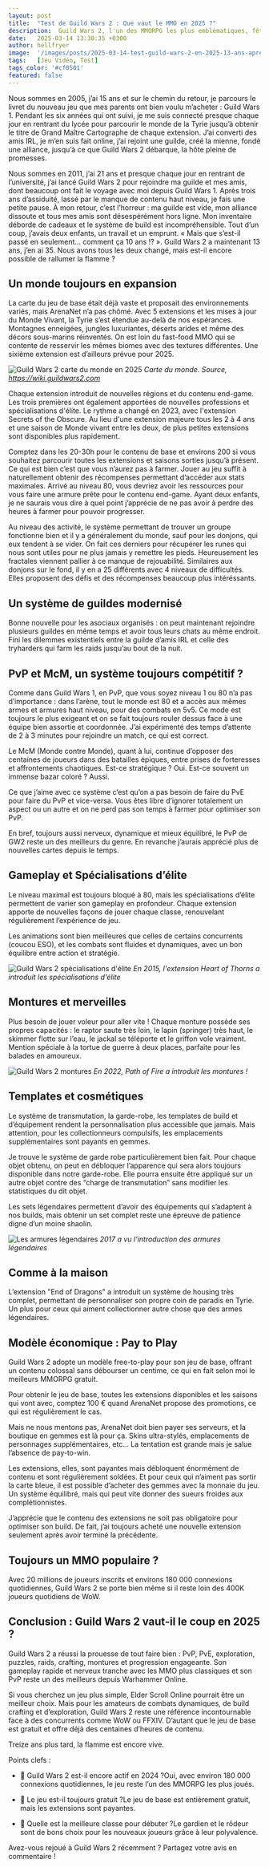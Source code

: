 ```yaml
---
layout: post
title:  "Test de Guild Wars 2 : Que vaut le MMO en 2025 ?"
description:  Guild Wars 2, l'un des MMORPG les plus emblématiques, fête ses 13 ans. Que vaut-il en 2024 ? Je vous donne mon un avis détaillé sur son évolution, son gameplay et son modèle économique.
date:   2025-03-14 13:30:35 +0300
author: hellfryer
image:  '/images/posts/2025-03-14-test-guild-wars-2-en-2025-13-ans-apres/cover.webp'
tags:   [Jeu Vidéo, Test]
tags_color: '#cf0501'
featured: false
---
```


Nous sommes en 2005, j’ai 15 ans et sur le chemin du retour, je parcours le livret du nouveau jeu que mes parents ont bien voulu m’acheter : Guild Wars 1. Pendant les six années qui ont suivi, je me suis connecté presque chaque jour en rentrant du lycée pour parcourir le monde de la Tyrie jusqu’à obtenir le titre de Grand Maître Cartographe de chaque extension. J’ai converti des amis IRL, je m’en suis fait online, j’ai rejoint une guilde, créé la mienne, fondé une alliance, jusqu’à ce que Guild Wars 2 débarque, la hôte pleine de promesses.

Nous sommes en 2011, j’ai 21 ans et presque chaque jour en rentrant de l’université, j’ai lancé Guild Wars 2 pour rejoindre ma guilde et mes amis, dont beaucoup ont fait le voyage avec moi depuis Guild Wars 1. Après trois ans d’assiduité, lassé par le manque de contenu haut niveau, je fais une petite pause. À mon retour, c’est l’horreur : ma guilde est vide, mon alliance dissoute et tous mes amis sont désespérément hors ligne. Mon inventaire déborde de cadeaux et le système de build est incompréhensible. Tout d’un coup, j’avais deux enfants, un travail et un emprunt. « Mais que s’est-il passé en seulement… comment ça 10 ans !? ». Guild Wars 2 a maintenant 13 ans, j’en ai 35. Nous avons tous les deux changé, mais est-il encore possible de rallumer la flamme ?

## Un monde toujours en expansion

La carte du jeu de base était déjà vaste et proposait des environnements variés, mais ArenaNet n’a pas chômé. Avec 5 extensions et les mises à jour du Monde Vivant, la Tyrie s’est étendue au-delà de nos espérances. Montagnes enneigées, jungles luxuriantes, déserts arides et même des décors sous-marins réinventés. On est loin du fast-food MMO qui se contente de resservir les mêmes biomes avec des textures différentes. Une sixième extension est d’ailleurs prévue pour 2025.

![Guild Wars 2 carte du monde en 2025]({{site.baseurl}}/images/posts/2025-03-14-test-guild-wars-2-en-2025-13-ans-apres/guild-wars-2-carte-2025.jpg)
*Carte du monde. Source, https://wiki.guildwars2.com*

Chaque extension introduit de nouvelles régions et du contenu end-game. Les trois premières ont également apportées de nouvelles professions et spécialisations d'élite. Le rythme a changé en 2023, avec l'extension Secrets of the Obscure. Au lieu d'une extension majeure tous les 2 à 4 ans et une saison de Monde vivant entre les deux, de plus petites extensions sont disponibles plus rapidement.

Comptez dans les 20-30h pour le contenu de base et environs 200 si vous souhaitez parcourir toutes les extensions et saisons sorties jusqu’à présent. Ce qui est bien c’est que vous n’aurez pas à farmer. Jouer au jeu suffit à naturellement obtenir des récompenses permettant d’accéder aux stats maximales. Arrivé au niveau 80, vous devriez avoir les ressources pour vous faire une armure prête pour le contenu end-game. Ayant deux enfants, je ne saurais vous dire à quel point j’apprécie de ne pas avoir à perdre des heures à farmer pour pouvoir progresser.

Au niveau des activité, le système permettant de trouver un groupe fonctionne bien et il y a généralement du monde, sauf pour les donjons, qui eux tendent à se vider. On fait ces derniers pour récupérer les runes qui nous sont utiles pour ne plus jamais y remettre les pieds. Heureusement les fractales viennent pallier à ce manque de rejouabilité. Similaires aux donjons sur le fond, il y en a 25 différents avec 4 niveaux de difficultés. Elles proposent des défis et des récompenses beaucoup plus intéréssants.

## Un système de guildes modernisé

Bonne nouvelle pour les asociaux organisés : on peut maintenant rejoindre plusieurs guildes en même temps et avoir tous leurs chats au même endroit. Fini les dilemmes existentiels entre la guilde d’amis IRL et celle des tryharders qui farm les raids jusqu’au bout de la nuit.

## PvP et McM, un système toujours compétitif ?

Comme dans Guild Wars 1, en PvP, que vous soyez niveau 1 ou 80 n’a pas d’importance : dans l’arène, tout le monde est 80 et a accès aux mêmes armes et armures haut niveau, pour des combats en 5v5. Ce mode est toujours le plus exigeant et on se fait toujours rouler dessus face à une équipe bien assortie et coordonnée. J’ai expérimenté des temps d’attente de 2 à 3 minutes pour rejoindre un match, ce qui est correct.

Le McM (Monde contre Monde), quant à lui, continue d’opposer des centaines de joueurs dans des batailles épiques, entre prises de forteresses et affrontements chaotiques. Est-ce stratégique ? Oui. Est-ce souvent un immense bazar coloré ? Aussi.

Ce que j’aime avec ce système c’est qu’on a pas besoin de faire du PvE pour faire du PvP et vice-versa. Vous êtes libre d’ignorer totalement un aspect ou un autre et on ne perd pas son temps à farmer pour optimiser son PvP.

En bref, toujours aussi nerveux, dynamique et mieux équilibré, le PvP de GW2 reste un des meilleurs du genre. En revanche j’aurais apprécié plus de nouvelles cartes depuis le temps.

## Gameplay et Spécialisations d’élite

Le niveau maximal est toujours bloqué à 80, mais les spécialisations d’élite permettent de varier son gameplay en profondeur. Chaque extension apporte de nouvelles façons de jouer chaque classe, renouvelant régulièrement l’expérience de jeu.

Les animations sont bien meilleures que celles de certains concurrents (coucou ESO), et les combats sont fluides et dynamiques, avec un bon équilibre entre action et stratégie.

![Guild Wars 2 spécialisations d'élite]({{site.baseurl}}/images/posts/2025-03-14-test-guild-wars-2-en-2025-13-ans-apres/guild-wars-2-specialisation-elite.jpg)
*En 2015, l'extension Heart of Thorns a introduit les spécialisations d'élite*

## Montures et merveilles

Plus besoin de jouer voleur pour aller vite ! Chaque monture possède ses propres capacités : le raptor saute très loin, le lapin (springer) très haut, le skimmer flotte sur l’eau, le jackal se téléporte et le griffon vole vraiment. Mention spéciale à la tortue de guerre à deux places, parfaite pour les balades en amoureux.

![Guild Wars 2 montures]({{site.baseurl}}/images/posts/2025-03-14-test-guild-wars-2-en-2025-13-ans-apres/guild-wars-2-montures.jpg)
*En 2022, Path of Fire a introduit les montures !*

## Templates et cosmétiques

Le système de transmutation, la garde-robe, les templates de build et d’équipement rendent la personnalisation plus accessible que jamais. Mais attention, pour les collectionneurs compulsifs, les emplacements supplémentaires sont payants en gemmes.

Je trouve le système de garde robe particulièrement bien fait. Pour chaque objet obtenu, on peut en débloquer l’apparence qui sera alors toujours disponible dans notre garde-robe. Elle pourra ensuite être appliqué sur un autre objet contre des “charge de transmutation” sans modifier les statistiques du dit objet.

Les sets légendaires permettent d’avoir des équipements qui s’adaptent à nos builds, mais obtenir un set complet reste une épreuve de patience digne d’un moine shaolin.

![Les armures légendaires]({{site.baseurl}}/images/posts/2025-03-14-test-guild-wars-2-en-2025-13-ans-apres/guild-wars-2-set-legendaire.jpg)
*2017 a vu l'introduction des armures légendaires*

## Comme à la maison

L’extension "End of Dragons" a introduit un système de housing très complet, permettant de personnaliser son propre coin de paradis en Tyrie. Un plus pour ceux qui aiment collectionner autre chose que des armes légendaires.

## Modèle économique : Pay to Play

Guild Wars 2 adopte un modèle free-to-play pour son jeu de base, offrant un contenu colossal sans débourser un centime, ce qui en fait selon moi le meilleurs MMORPG gratuit. 

Pour obtenir le jeu de base, toutes les extensions disponibles et les saisons qui vont avec, comptez 100 € quand ArenaNet propose des promotions, ce qui est régulièrement le cas.

Mais ne nous mentons pas, ArenaNet doit bien payer ses serveurs, et la boutique en gemmes est là pour ça. Skins ultra-stylés, emplacements de personnages supplémentaires, etc… La tentation est grande mais je salue l’absence de pay-to-win.

Les extensions, elles, sont payantes mais débloquent énormément de contenu et sont régulièrement soldées. Et pour ceux qui n’aiment pas sortir la carte bleue, il est possible d’acheter des gemmes avec la monnaie du jeu. Un système équilibré, mais qui peut vite donner des sueurs froides aux complétionnistes.

J’apprécie que le contenu des extensions ne soit pas obligatoire pour optimiser son build. De fait, j’ai toujours acheté une nouvelle extension seulement après avoir terminé la précédente.

## Toujours un MMO populaire ?

Avec 20 millions de joueurs inscrits et environs 180 000 connexions quotidiennes, Guild Wars 2 se porte bien même si il reste loin des 400K joueurs quotidiens de WoW.

## Conclusion : Guild Wars 2 vaut-il le coup en 2025 ?

Guild Wars 2 a réussi la prouesse de tout faire bien : PvP, PvE, exploration, puzzles, raids, crafting, montures et progression engageante. Son gameplay rapide et nerveux tranche avec les MMO plus classiques et son PvP reste un des meilleurs depuis Warhammer Online. 

Si vous cherchez un jeu plus simple, Elder Scroll Online pourrait être un meilleur choix. Mais pour les amateurs de combats dynamiques, de build crafting et d’exploration, Guild Wars 2 reste une référence incontournable face à des concurrents comme WoW ou FFXIV. D’autant que le jeu de base est gratuit et offre déjà des centaines d’heures de contenu.

Treize ans plus tard, la flamme est encore vive.

Points clefs :
- 📌 Guild Wars 2 est-il encore actif en 2024 ?Oui, avec environ 180 000 connexions quotidiennes, le jeu reste l’un des MMORPG les plus joués.

- 📌 Le jeu est-il toujours gratuit ?Le jeu de base est entièrement gratuit, mais les extensions sont payantes.

- 📌 Quelle est la meilleure classe pour débuter ?Le gardien et le rôdeur sont de bons choix pour les nouveaux joueurs grâce à leur polyvalence.

Avez-vous rejoué à Guild Wars 2 récemment ? Partagez votre avis en commentaire !